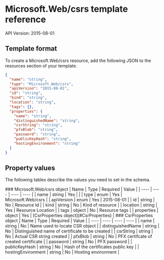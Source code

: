 # Microsoft.Web/csrs template reference
API Version: 2015-08-01
## Template format

To create a Microsoft.Web/csrs resource, add the following JSON to the resources section of your template.

```json
{
  "name": "string",
  "type": "Microsoft.Web/csrs",
  "apiVersion": "2015-08-01",
  "id": "string",
  "kind": "string",
  "location": "string",
  "tags": {},
  "properties": {
    "name": "string",
    "distinguishedName": "string",
    "csrString": "string",
    "pfxBlob": "string",
    "password": "string",
    "publicKeyHash": "string",
    "hostingEnvironment": "string"
  }
}
```
## Property values

The following tables describe the values you need to set in the schema.

<a id="Microsoft.Web/csrs" />
### Microsoft.Web/csrs object
|  Name | Type | Required | Value |
|  ---- | ---- | ---- | ---- |
|  name | string | Yes |  |
|  type | enum | Yes | Microsoft.Web/csrs |
|  apiVersion | enum | Yes | 2015-08-01 |
|  id | string | No | Resource Id |
|  kind | string | No | Kind of resource |
|  location | string | Yes | Resource Location |
|  tags | object | No | Resource tags |
|  properties | object | Yes | [CsrProperties object](#CsrProperties) |


<a id="CsrProperties" />
### CsrProperties object
|  Name | Type | Required | Value |
|  ---- | ---- | ---- | ---- |
|  name | string | No | Name used to locate CSR object |
|  distinguishedName | string | No | Distinguished name of certificate to be created |
|  csrString | string | No | Actual CSR string created |
|  pfxBlob | string | No | PFX certifcate of created certificate |
|  password | string | No | PFX password |
|  publicKeyHash | string | No | Hash of the certificates public key |
|  hostingEnvironment | string | No | Hosting environment |

